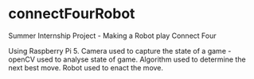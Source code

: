 # connectFourRobot
Summer Internship Project - Making a Robot play Connect Four

Using Raspberry Pi 5.
Camera used to capture the state of a game - openCV used to analyse state of game.
Algorithm used to determine the next best move.
Robot used to enact the move.
